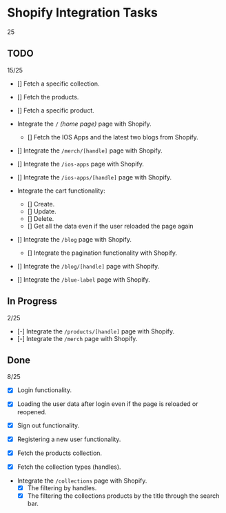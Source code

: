 # Shopify Integration Tasks

25

## TODO

15/25

- [] Fetch a specific collection.
- [] Fetch the products.
- [] Fetch a specific product.

- Integrate the `/` _(home page)_ page with Shopify.
  - [] Fetch the IOS Apps and the latest two blogs from Shopify.

- [] Integrate the `/merch/[handle]` page with Shopify.
- [] Integrate the `/ios-apps` page with Shopify.
- [] Integrate the `/ios-apps/[handle]` page with Shopify.
- Integrate the cart functionality:
  - [] Create.
  - [] Update.
  - [] Delete.
  - [] Get all the data even if the user reloaded the page again
- [] Integrate the `/blog` page with Shopify.
  - [] Integrate the pagination functionality with Shopify.
- [] Integrate the `/blog/[handle]` page with Shopify.
- [] Integrate the `/blue-label` page with Shopify.

## In Progress

2/25

- [-] Integrate the `/products/[handle]` page with Shopify.
- [-] Integrate the `/merch` page with Shopify.

## Done

8/25

- [x] Login functionality.
- [x] Loading the user data after login even if the page is reloaded or reopened.
- [x] Sign out functionality.
- [x] Registering a new user functionality.

- [x] Fetch the products collection.
- [x] Fetch the collection types (handles).

- Integrate the `/collections` page with Shopify.
  - [x] The filtering by handles.
  - [x] The filtering the collections products by the title through the search bar.

